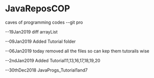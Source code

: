 # JavaReposCOP
caves of programming codes
--git pro

--19Jan2019
diff arrayList

--09Jan2019
Added Tutorial folder

--06Jan2019
today removed all the files so can kep them tutorails wise

--2ndJan2019
Added Tutorial11,13,16,17,18,19,20

--30thDec2018
JavaProgs_Tutorial1and7
